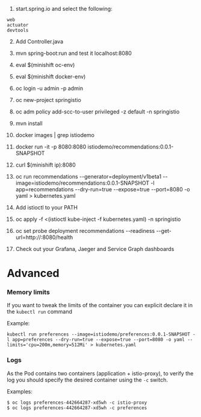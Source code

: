 
1. start.spring.io and select the following:
```
web
actuator
devtools
```

2. Add Controller.java 

3. mvn spring-boot:run and test it localhost:8080

4. eval $(minishift oc-env)

5. eval $(minishift docker-env)

6. oc login -u admin -p admin

7. oc new-project springistio

8. oc adm policy add-scc-to-user privileged -z default -n springistio

9. mvn install

10. docker images | grep istiodemo

11. docker run -it -p 8080:8080 istiodemo/recommendations:0.0.1-SNAPSHOT

12. curl $(minishift ip):8080

13. oc run recommendations --generator=deployment/v1beta1 --image=istiodemo/recommendations:0.0.1-SNAPSHOT -l app=recommendations --dry-run=true --expose=true --port=8080 -o yaml  > kubernetes.yaml

14. Add istioctl to your PATH

15. oc apply -f <(istioctl kube-inject -f kubernetes.yaml) -n springistio

16. oc set probe deployment recommendations --readiness --get-url=http://:8080/health

17. Check out your Grafana, Jaeger and Service Graph dashboards


# Advanced

### Memory limits

If you want to tweak the limits of the container you can explicit declare it in the `kubectl run` command

Example:

    kubectl run preferences --image=istiodemo/preferences:0.0.1-SNAPSHOT -l app=preferences --dry-run=true --expose=true --port=8080 -o yaml --limits='cpu=200m,memory=512Mi' > kubernetes.yaml
    


### Logs

As the Pod contains two containers (application + istio-proxy), to verify the log you should specify the desired container using the `-c` switch.

Examples:

    $ oc logs preferences-442664287-xd5wh -c istio-proxy
    $ oc logs preferences-442664287-xd5wh -c preferences
    